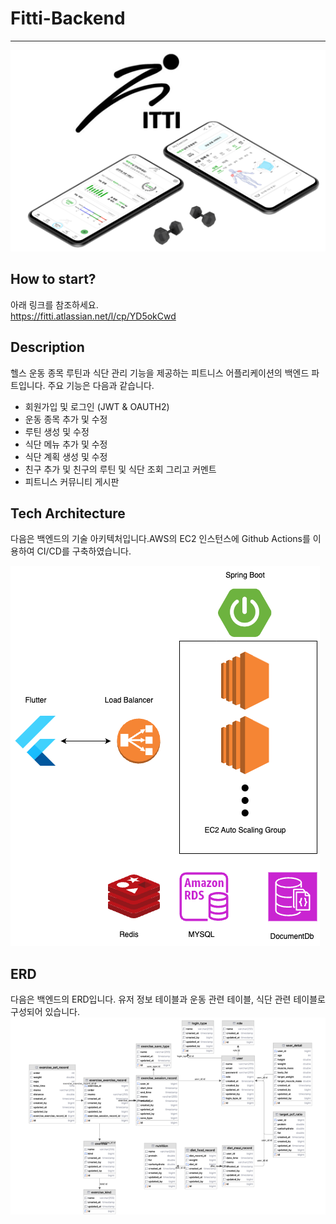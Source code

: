 # Fitti-Backend
--------------------------

![img.png](img/img.png)

## How to start?

아래 링크를 참조하세요.\
https://fitti.atlassian.net/l/cp/YD5okCwd

## Description

헬스 운동 종목 루틴과 식단 관리 기능을 제공하는 피트니스 어플리케이션의 백엔드 파트입니다.
주요 기능은 다음과 같습니다.

- 회원가입 및 로그인 (JWT & OAUTH2)
- 운동 종목 추가 및 수정
- 루틴 생성 및 수정
- 식단 메뉴 추가 및 수정
- 식단 계획 생성 및 수정
- 친구 추가 및 친구의 루틴 및 식단 조회 그리고 커멘트
- 피트니스 커뮤니티 게시판

## Tech Architecture

다음은 백엔드의 기술 아키텍처입니다.AWS의 EC2 인스턴스에 Github Actions를 이용하여 CI/CD를 구축하였습니다.

![diagram](img/diagram.png)

## ERD

다음은 백엔드의 ERD입니다.
유저 정보 테이블과 운동 관련 테이블, 식단 관련 테이블로 구성되어 있습니다.
![img.png](img1/img.png)







